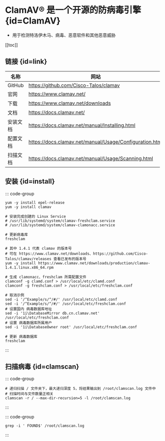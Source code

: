 # ClamAV® 是一个开源的防病毒引擎 {id=ClamAV}

- 用于检测特洛伊木马、病毒、恶意软件和其他恶意威胁

[[toc]]

## 链接 {id=link}

| 名称     | 网站                                                      |
|--------|---------------------------------------------------------|
| GitHub | https://github.com/Cisco-Talos/clamav                   |
| 官网     | https://www.clamav.net/                                 |
| 下载     | https://www.clamav.net/downloads                        |
| 文档     | https://docs.clamav.net/                                |
| 安装文档   | https://docs.clamav.net/manual/Installing.html          |
| 配置文档   | https://docs.clamav.net/manual/Usage/Configuration.html |
| 扫描文档   | https://docs.clamav.net/manual/Usage/Scanning.html      |

## 安装 {id=install}

::: code-group

```shell [CentOS 7]
yum -y install epel-release
yum -y install clamav

# 安装完成创建的 Linux Service
# /usr/lib/systemd/system/clamav-freshclam.service
# /usr/lib/systemd/system/clamav-clamonacc.service

# 更新病毒库
freshclam
```

```shell [CentOS 8、使用 yum 安装指定版本]
# 其中 1.4.1 代表 clamav 的版本号
# 可在 https://www.clamav.net/downloads、https://github.com/Cisco-Talos/clamav/releases 查看已发布的版本号
yum -y install https://www.clamav.net/downloads/production/clamav-1.4.1.linux.x86_64.rpm

# 生成 clamonacc、freshclam 所需配置文件
clamconf -g clamd.conf > /usr/local/etc/clamd.conf
clamconf -g freshclam.conf > /usr/local/etc/freshclam.conf

# 取消示例
sed -i '/^Example/s/^/#/' /usr/local/etc/clamd.conf
sed -i '/^Example/s/^/#/' /usr/local/etc/freshclam.conf
# 设置国内 病毒数据库地址
sed -i '1i\DatabaseMirror db.cn.clamav.net' /usr/local/etc/freshclam.conf
# 设置 病毒数据库所属用户
sed -i '1i\DatabaseOwner root' /usr/local/etc/freshclam.conf

# 更新 病毒数据库
freshclam
```

:::

## 扫描病毒 {id=clamscan}

::: code-group

```shell [递归扫描指定文件夹下的病毒]
# 递归扫描 / 文件夹下，最大递归深度 5，将结果输出到 /root/clamscan.log 文件中
# 扫描时间与文件数量正相关
clamscan -r / --max-dir-recursion=5 -l /root/clamscan.log
```

:::

::: code-group

```shell [查看结果中的病毒]
grep -i ' FOUND$' /root/clamscan.log
```

:::
